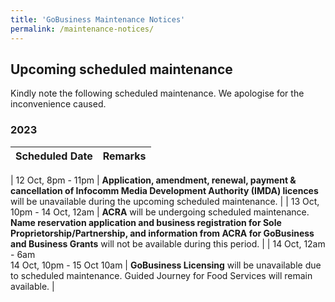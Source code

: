 ```yaml
---
title: 'GoBusiness Maintenance Notices'
permalink: /maintenance-notices/
---
```


## Upcoming scheduled maintenance

Kindly note the following scheduled maintenance. We apologise for the inconvenience caused.

### 2023 

| **Scheduled Date** | **Remarks** | 
|  -----------   |------------------|

| 12 Oct, 8pm - 11pm | **Application, amendment, renewal, payment & cancellation of Infocomm Media Development Authority (IMDA) licences** will be unavailable during the upcoming scheduled maintenance. |
| 13 Oct, 10pm - 14 Oct, 12am | **ACRA** will be undergoing scheduled maintenance. **Name reservation application and business registration for Sole Proprietorship/Partnership, and information from ACRA for GoBusiness and Business Grants** will not be available during this period. |
| 14 Oct, 12am - 6am<br>14 Oct, 10pm - 15 Oct 10am | **GoBusiness Licensing** will be unavailable due to scheduled maintenance. Guided Journey for Food Services will remain available. |  
   

<script src="/jquery/jquery.min.js"></script>
<script src="/jquery/resize-tables.js"></script>
